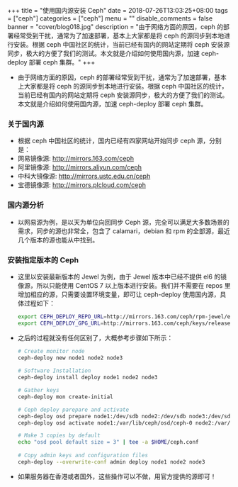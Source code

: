 +++
title = "使用国内源安装 Ceph"
date = 2018-07-26T13:03:25+08:00
tags = ["ceph"]
categories = ["ceph"]
menu = ""
disable_comments = false
banner = "cover/blog018.jpg"
description = "由于网络方面的原因，ceph 的部署经常受到干扰，通常为了加速部署，基本上大家都是将 ceph 的源同步到本地进行安装。根据 ceph 中国社区的统计，当前已经有国内的网站定期将 ceph 安装源同步，极大的方便了我们的测试。本文就是介绍如何使用国内源，加速 ceph-deploy 部署 ceph 集群。"
+++

- 由于网络方面的原因，ceph 的部署经常受到干扰，通常为了加速部署，基本上大家都是将 ceph 的源同步到本地进行安装。根据 ceph 中国社区的统计，当前已经有国内的网站定期将 ceph 安装源同步，极大的方便了我们的测试。本文就是介绍如何使用国内源，加速 ceph-deploy 部署 ceph 集群。

### 关于国内源
- 根据 ceph 中国社区的统计，国内已经有四家网站开始同步 ceph 源，分别是：
- 网易镜像源: <http://mirrors.163.com/ceph>
- 阿里镜像源: <http://mirrors.aliyun.com/ceph>
- 中科大镜像源: <http://mirrors.ustc.edu.cn/ceph>
- 宝德镜像源: <http://mirrors.plcloud.com/ceph>
  
### 国内源分析

- 以网易源为例，是以天为单位向回同步 Ceph 源，完全可以满足大多数场景的需求，同步的源也非常全，包含了 calamari，debian 和 rpm 的全部源，最近几个版本的源也能从中找到。

### 安装指定版本的 Ceph
- 这里以安装最新版本的 Jewel 为例，由于 Jewel 版本中已经不提供 el6 的镜像源，所以只能使用 CentOS 7 以上版本进行安装。我们并不需要在 repos 里增加相应的源，只需要设置环境变量，即可让 ceph-deploy 使用国内源，具体过程如下：

  ```bash
  export CEPH_DEPLOY_REPO_URL=http://mirrors.163.com/ceph/rpm-jewel/el7
  export CEPH_DEPLOY_GPG_URL=http://mirrors.163.com/ceph/keys/release.asc
  ```

- 之后的过程就没有任何区别了，大概参考步骤如下所示：
  
  ```bash
  # Create monitor node
  ceph-deploy new node1 node2 node3
   
  # Software Installation
  ceph-deploy install deploy node1 node2 node3
  
  # Gather keys
  ceph-deploy mon create-initial
  
  # Ceph deploy parepare and activate
  ceph-deploy osd prepare node1:/dev/sdb node2:/dev/sdb node3:/dev/sdb
  ceph-deploy osd activate node1:/var/lib/ceph/osd/ceph-0 node2:/var/lib/ceph/osd/ceph-1 node3:/var/lib/ceph/osd/ceph-2

  # Make 3 copies by default
  echo "osd pool default size = 3" | tee -a $HOME/ceph.conf
 
  # Copy admin keys and configuration files
  ceph-deploy --overwrite-conf admin deploy node1 node2 node3
  ```

- 如果服务器在香港或者国外，这些操作可以不做，用官方提供的源即可！

